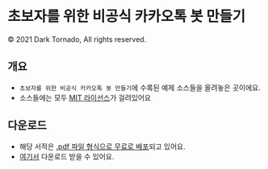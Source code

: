 # 초보자를 위한 비공식 카카오톡 봇 만들기
© 2021 Dark Tornado, All rights reserved.

## 개요
* `초보자를 위한 비공식 카카오톡 봇 만들기`에 수록된 예제 소스들을 올려놓은 곳이에요.
* 소스들에는 모두 [MIT 라이선스](LICENSE)가 걸려있어요

## 다운로드
* 해당 서적은 [.pdf 파일 형식으로 무료로 배포](https://blog.naver.com/dt3141592/222325439467)되고 있어요.
* [여기서](비공식%20카카오톡%20봇%20만들기.pdf) 다운로드 받을 수 있어요.
